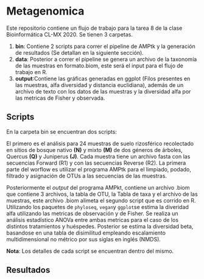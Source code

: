 # Metagenomica
Este repositorio contiene un flujo de trabajo para la tarea 8 de la clase Bioinformática CL-MX 2020. Se tienen 3 carpetas. 

1. **bin**: Contiene 2 scripts  para correr el pipeline de AMPtk y la generación de resultados (Se detallan en la siguiente sección). 
2. **data**: Posterior a correr el pipeline se genera un archivo de la taxonomía de las muestras en formato.biom, este será el input para el flujo de trabajo en R. 
3. **output**:Contiene las gráficas generadas en ggplot (Filos presentes en las muestras, alfa diversidad y distancia euclidiana), además de un archivo de texto con los datos de las muestras y la diversidad alfa por las metricas de Fisher y observada. 

## Scripts
En la carpeta bin se encuentran dos scripts: 

El primero es el análisis para 24 muestras de suelo rizosférico recolectado en sitios de bosque nativo **(N)** y mixto **(M)** de dos géneros de árboles, Quercus **(Q)** y Juniperus **(J)**. Cada muestra tiene un archivo fasta con las secuencias Forward (R1) y con las secuencias Reverse (R2). La primera parte del worflow es utilizar el programa AMPtk para el limpiado, podado, filtrado y asignación de OTUs a las secuencias de las muestras.   

Posteriormente el *output* del programa AMPkt, contiene un archivo .biom que contiene 3 archivos, la tabla de OTU, la Tabla de taxa y el archivo de las muestras, este archivo .biom alimeta el segundo script que es corrido en R. Utilizando los paquetes de `phyloseq`, `vegan`y `ggplot`se estima la diveridad alfa utilizando las metricas de observación y de Fisher. Se realiza un análisis estadístico ANOVa entre ambas metricas para el caso de los distintos tratamientos y huéspedes. Posterior se estima la diversidad beta, basandose en una tabla de disimilitud empleando escalamiento multidimensional no métrico por sus siglas en inglés (NMDS).   

**Nota**: Los detalles de cada script se encuentran dentro del mismo. 

## Resultados









